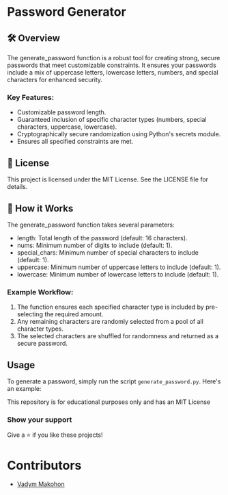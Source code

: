 # Password Generator

## 🛠️ Overview
The generate_password function is a robust tool for creating strong, secure passwords that meet customizable constraints. It ensures your passwords include a mix of uppercase letters, lowercase letters, numbers, and special characters for enhanced security.

### Key Features:
- Customizable password length.
- Guaranteed inclusion of specific character types (numbers, special characters, uppercase, lowercase).
- Cryptographically secure randomization using Python's secrets module.
- Ensures all specified constraints are met.

## 📜 License
This project is licensed under the MIT License. See the LICENSE file for details.

## 🔧 How it Works
The generate_password function takes several parameters:

- length: Total length of the password (default: 16 characters).
- nums: Minimum number of digits to include (default: 1).
- special_chars: Minimum number of special characters to include (default: 1).
- uppercase: Minimum number of uppercase letters to include (default: 1).
- lowercase: Minimum number of lowercase letters to include (default: 1).

### Example Workflow:

1. The function ensures each specified character type is included by pre-selecting the required amount.
2. Any remaining characters are randomly selected from a pool of all character types.
3. The selected characters are shuffled for randomness and returned as a secure password.

## Usage

To generate a password, simply run the script `generate_password.py`. Here's an example:


This repository is for educational purposes only and has an MIT License

### Show your support

Give a ⭐ if you like these projects!
# Contributors
- [Vadym Makohon](https://github.com/VadymMakohon)
